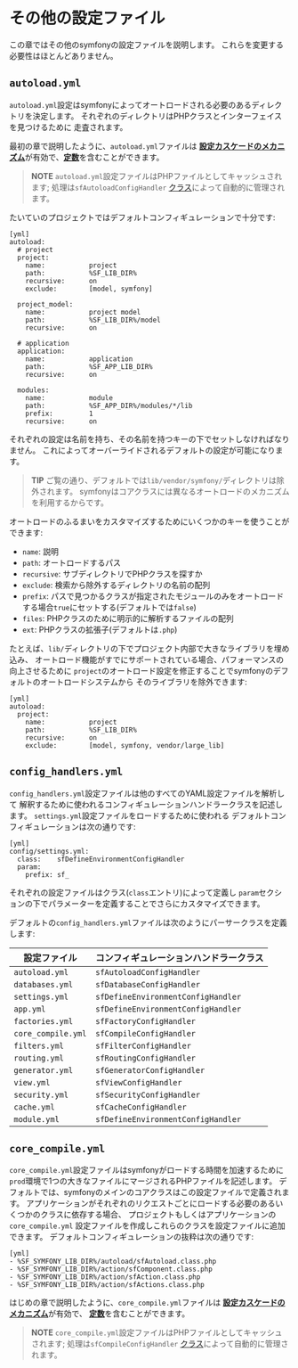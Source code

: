 その他の設定ファイル
===================

この章ではその他のsymfonyの設定ファイルを説明します。
これらを変更する必要性はほとんどありません。

`autoload.yml`
--------------

`autoload.yml`設定はsymfonyによってオートロードされる必要のあるディレクトリを決定します。
それぞれのディレクトリはPHPクラスとインターフェイスを見つけるために
走査されます。

最初の章で説明したように、`autoload.yml`ファイルは
[**設定カスケードのメカニズム**](#chapter_03-Configuration-Files-Principles_sub_configuration_cascade)が有効で、[**定数**](#chapter_03-Configuration-Files-Principles_sub_constants)を含むことができます。

>**NOTE**
>`autoload.yml`設定ファイルはPHPファイルとしてキャッシュされます; 
>処理は`sfAutoloadConfigHandler`
>[クラス](#chapter_14-Other-Configuration-Files_config_handlers_yml)によって自動的に管理されます。

たいていのプロジェクトではデフォルトコンフィギュレーションで十分です:

    [yml]
    autoload:
      # project
      project:
        name:           project
        path:           %SF_LIB_DIR%
        recursive:      on
        exclude:        [model, symfony]

      project_model:
        name:           project model
        path:           %SF_LIB_DIR%/model
        recursive:      on

      # application
      application:
        name:           application
        path:           %SF_APP_LIB_DIR%
        recursive:      on

      modules:
        name:           module
        path:           %SF_APP_DIR%/modules/*/lib
        prefix:         1
        recursive:      on

それぞれの設定は名前を持ち、その名前を持つキーの下でセットしなければなりません。
これによってオーバーライドされるデフォルトの設定が可能になります。

>**TIP**
>ご覧の通り、デフォルトでは`lib/vendor/symfony/`ディレクトリは除外されます。
>symfonyはコアクラスには異なるオートロードのメカニズムを利用するからです。

オートロードのふるまいをカスタマイズするためにいくつかのキーを使うことができます:

 * `name`: 説明
 * `path`: オートロードするパス
 * `recursive`: サブディレクトリでPHPクラスを探すか
 * `exclude`: 検索から除外するディレクトリの名前の配列
 * `prefix`: パスで見つかるクラスが指定されたモジュールのみをオートロードする場合`true`にセットする(デフォルトでは`false`)
 * `files`: PHPクラスのために明示的に解析するファイルの配列
 * `ext`: PHPクラスの拡張子(デフォルトは`.php`)

たとえば、`lib/`ディレクトリの下でプロジェクト内部で大きなライブラリを埋め込み、
オートロード機能がすでにサポートされている場合、パフォーマンスの向上させるために
`project`のオートロード設定を修正することでsymfonyのデフォルトのオートロードシステムから
そのライブラリを除外できます:

    [yml]
    autoload:
      project:
        name:           project
        path:           %SF_LIB_DIR%
        recursive:      on
        exclude:        [model, symfony, vendor/large_lib]

`config_handlers.yml`
---------------------

`config_handlers.yml`設定ファイルは他のすべてのYAML設定ファイルを解析して
解釈するために使われるコンフィギュレーションハンドラークラスを記述します。
`settings.yml`設定ファイルをロードするために使われる
デフォルトコンフィギュレーションは次の通りです:

    [yml]
    config/settings.yml:
      class:    sfDefineEnvironmentConfigHandler
      param:
        prefix: sf_

それぞれの設定ファイルはクラス(`class`エントリ)によって定義し
`param`セクションの下でパラメーターを定義することでさらにカスタマイズできます。

デフォルトの`config_handlers.yml`ファイルは次のようにパーサークラスを定義します:

 | 設定ファイル       | コンフィギュレーションハンドラークラス                  |
 | ------------------ | ---------------------------------- |
 | `autoload.yml`     | `sfAutoloadConfigHandler`          |
 | `databases.yml`    | `sfDatabaseConfigHandler`          |
 | `settings.yml`     | `sfDefineEnvironmentConfigHandler` |
 | `app.yml`          | `sfDefineEnvironmentConfigHandler` |
 | `factories.yml`    | `sfFactoryConfigHandler`           |
 | `core_compile.yml` | `sfCompileConfigHandler`           |
 | `filters.yml`      | `sfFilterConfigHandler`            |
 | `routing.yml`      | `sfRoutingConfigHandler`           |
 | `generator.yml`    | `sfGeneratorConfigHandler`         |
 | `view.yml`         | `sfViewConfigHandler`              |
 | `security.yml`     | `sfSecurityConfigHandler`          |
 | `cache.yml`        | `sfCacheConfigHandler`             |
 | `module.yml`       | `sfDefineEnvironmentConfigHandler` |

`core_compile.yml`
------------------

`core_compile.yml`設定ファイルはsymfonyがロードする時間を加速するために
`prod`環境で1つの大きなファイルにマージされるPHPファイルを記述します。
デフォルトでは、symfonyのメインのコアクラスはこの設定ファイルで定義されます。
アプリケーションがそれぞれのリクエストごとにロードする必要のあるいくつかのクラスに依存する場合、
プロジェクトもしくはアプリケーションの`core_compile.yml`
設定ファイルを作成しこれらのクラスを設定ファイルに追加できます。
デフォルトコンフィギュレーションの抜粋は次の通りです:

    [yml]
    - %SF_SYMFONY_LIB_DIR%/autoload/sfAutoload.class.php
    - %SF_SYMFONY_LIB_DIR%/action/sfComponent.class.php
    - %SF_SYMFONY_LIB_DIR%/action/sfAction.class.php
    - %SF_SYMFONY_LIB_DIR%/action/sfActions.class.php

はじめの章で説明したように、`core_compile.yml`ファイルは
[**設定カスケードのメカニズム**](#chapter_03-Configuration-Files-Principles_sub_configuration_cascade)が有効で、
[**定数**](#chapter_03-Configuration-Files-Principles_sub_constants)を含むことができます。

>**NOTE**
>`core_compile.yml`設定ファイルはPHPファイルとしてキャッシュされます; 
>処理は`sfCompileConfigHandler`
>[クラス](#chapter_14_config_handlers_yml)によって自動的に管理されます。
